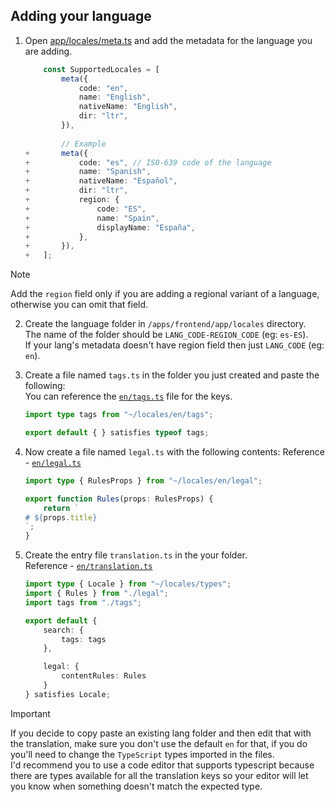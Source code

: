 ## Adding your language

1. Open [app/locales/meta.ts](/apps/frontend/app/locales/meta.ts) and add the metadata for the language you are adding.

    ```ts
        const SupportedLocales = [
            meta({
                code: "en",
                name: "English",
                nativeName: "English",
                dir: "ltr",
            }),
        
            // Example
    +       meta({
    +           code: "es", // ISO-639 code of the language
    +           name: "Spanish",
    +           nativeName: "Español",
    +           dir: "ltr",
    +           region: {
    +               code: "ES",
    +               name: "Spain",
    +               displayName: "España",
    +           },
    +       }),
    +   ];
    ```

> [!NOTE]
> Add the `region` field only if you are adding a regional variant of a language, otherwise you can omit that field.


2. Create the language folder in `/apps/frontend/app/locales` directory. \
The name of the folder should be 
`LANG_CODE-REGION_CODE` (eg: `es-ES`). \
If your lang's metadata doesn't have region field then just `LANG_CODE` (eg: `en`).

3. Create a file named `tags.ts` in the folder you just created and paste the following: \
    You can reference the [`en/tags.ts`](/apps/frontend/app/locales/en/tags.ts) file for the keys.
    ```ts
    import type tags from "~/locales/en/tags";

    export default { } satisfies typeof tags;
    ```

4. Now create a file named `legal.ts` with the following contents:
    Reference - [`en/legal.ts`](/apps/frontend/app/locales/en/legal.ts)
    ```ts
    import type { RulesProps } from "~/locales/en/legal";

    export function Rules(props: RulesProps) {
        return `
    # ${props.title}
    `;
    }

    ```

5. Create the entry file `translation.ts` in the your folder. \
    Reference - [`en/translation.ts`](/apps/frontend/app/locales/en/translation.ts)
    ```ts
    import type { Locale } from "~/locales/types";
    import { Rules } from "./legal";
    import tags from "./tags";

    export default {
        search: {
            tags: tags
        },

        legal: {
            contentRules: Rules
        }
    } satisfies Locale;
    ```

> [!IMPORTANT]
> If you decide to copy paste an existing lang folder and then edit that with the translation, make sure you don't use the default `en` for that, if you do you'll need to change the `TypeScript` types imported in the files. \
> I'd recommend you to use a code editor that supports typescript because there are types available for all the translation keys so your editor will let you know when something doesn't match the expected type.
